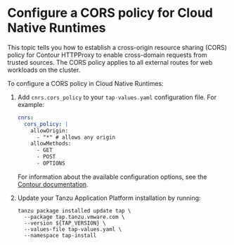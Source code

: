 # Configure a CORS policy for Cloud Native Runtimes

This topic tells you how to establish a cross-origin resource sharing (CORS) policy for
Contour HTTPProxy to enable cross-domain requests from trusted sources.
The CORS policy applies to all external routes for web workloads on the cluster.

To configure a CORS policy in Cloud Native Runtimes:

1. Add `cnrs.cors_policy` to your `tap-values.yaml` configuration file. For example:

    ```yaml
    cnrs:
      cors_policy: |
        allowOrigin:
          - "*" # allows any origin
        allowMethods:
          - GET
          - POST
          - OPTIONS
    ```

    For information about the available configuration options, see the [Contour documentation](https://projectcontour.io/docs/main/config/cors/).

1. Update your Tanzu Application Platform installation by running:

    ```console
    tanzu package installed update tap \
      --package tap.tanzu.vmware.com \
      --version ${TAP_VERSION} \
      --values-file tap-values.yaml \
      --namespace tap-install
    ```
